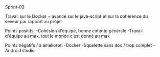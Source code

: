 Sprint-03

Travail sur le Docker + avancé sur le java-script et sur la cohérence du seveur par rapport au projet

Points positifs:
	-Cohésion d'équipe, bonne entente générale
	-Travail d'équipe au max, tout le monde c'est donné au max

Points négatifs / à améliorer:
	-Docker
	-Squelette sans doc / trop complet
	-Android studio 
